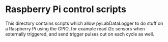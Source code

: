 # Raspberry Pi control scripts

This directory contains scripts which allow pyLabDataLogger to do stuff on a Raspberry Pi using the GPIO,
for example read i2c sensors when externally triggered, and send trigger pulses out on each cycle as well.

